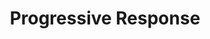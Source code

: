 ---
layout: template-item
title: Progressive Response
id: 9
description: An Alexa skill template that uses progressive responses
created: 2018-08-25
youtube_id: xqzhNSXUvDw
category: alexa
github_url: https://github.com/skilltemplates/progressive-response-starter-alexa
---